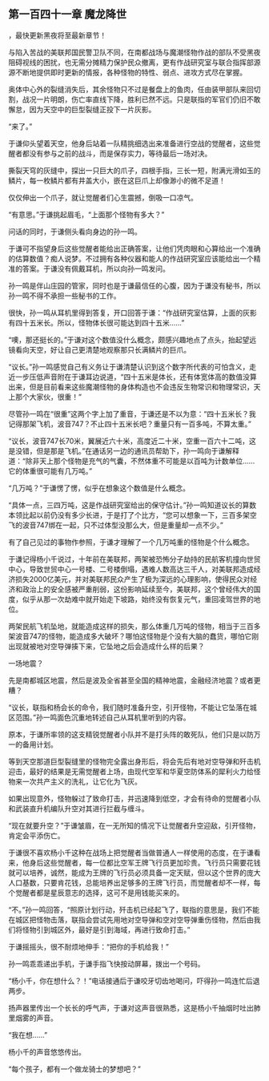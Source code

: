## 第一百四十一章 魔龙降世
，最快更新黑夜将至最新章节！

与陷入苦战的美联邦国民警卫队不同，在南都战场与魔潮怪物作战的部队不受黑夜阻碍视线的困扰，也无需分摊精力保护民众撤离，更有作战研究室与联合指挥部源源不断地提供即时更新的情报，各种怪物的特性、弱点、进攻方式尽在掌握。

奥体中心外的裂缝消失后，其余怪物只不过是餐盘上的鱼肉，任由装甲部队来回切割，战况一片明朗，伤亡率直线下降，胜利已然不远。只是联指的军官们仍旧不敢懈怠，因为天空中的巨型裂缝正投下一片灰影。

“来了。”

于谦仰头望着天空，他身后站着一队精挑细选出来准备进行空战的觉醒者，这些觉醒者都没有参与之前的战斗，而是保存实力，等待最后一场对决。

撕裂天穹的灰缝中，探出一只巨大的爪子，四根手指，三长一短，附满光滑如玉的鳞片，每一枚鳞片都有井盖大小，嵌在这巨爪上却像渺小的微不足道！

仅仅伸出一个爪子，就让觉醒者们心生震撼，倒吸一口凉气。

“有意思。”于谦挑起眉毛，“上面那个怪物有多大？”

问话的同时，于谦侧头看向身边的孙一鸣。

于谦可不指望身后这些觉醒者能给出正确答案，让他们凭肉眼和心算给出一个准确的估算数值？痴人说梦。不过拥有各种仪器和能人的作战研究室应该能给出一个精准的答案。于谦没有佩戴耳机，所以向孙一鸣发问。

孙一鸣是伴山庄园的管家，同时也是于谦最信任的心腹，因为于谦没有秘书，所以孙一鸣不得不承担一些秘书的工作。

很快，孙一鸣从耳机里得到答复，开口回答于谦：“作战研究室估算，上面的灰影有四十五米长。所以，怪物体长很可能达到四十五米……”

“噢，那还挺长的。”于谦对这个数值没什么概念，颇感兴趣地点了点头，抬起望远镜看向天空，好让自己更清楚地观察那只长满鳞片的巨爪。

“议长。”孙一鸣感觉自己有义务让于谦清楚认识到这个数字所代表的可怕含义，走近一步压低声音附在于谦耳边说道，“四十五米是体长，还有体宽体高的数值没算出来，但是目前看来这些魔潮怪物的身体构造也不会违反生物常识和物理常识，天上那个大家伙，很重！”

尽管孙一鸣在“很重”这两个字上加了重音，于谦还是不以为意：“四十五米长？我记得那架飞机，波音747？不止四十五米长吧？重量只有一百多吨，不算太重。”

“议长，波音747长70米，翼展近六十米，高度近二十米，空重一百六十二吨，这是没错，但是那是飞机。”在通话另一边的通讯员帮助下，孙一鸣向于谦解释道：“除非天上那个怪物是充气的气囊，不然体重不可能是以百吨为计数单位……它的体重很可能有几万吨。”

“几万吨？”于谦愣了愣，似乎在想象这个数值是什么概念。

“具体一点，三四万吨，这是作战研究室给出的保守估计。”孙一鸣知道议长的算数本领比起以前仍没有多少长进，于是打了个比方，“您可以想象一下，三百多架空飞的波音747绑在一起，只不过体型没那么大，但是重量却一点不少。”

有了自己见过的事物作参照，于谦才理解了一个几万吨重的怪物是个什么概念。

于谦记得杨小千说过，十年前在美联邦，两架被恐怖分子劫持的民航客机撞向世贸中心，导致世贸中心一号楼、二号楼倒塌，遇难人数高达三千人，对美联邦造成经济损失2000亿美元，并对美联邦民众产生了极为深远的心理影响，使得民众对经济和政治上的安全感被严重削弱，这份影响延续至今，美联邦，这个曾经伟大的国度，似乎从那一次劫难中就开始走下坡路，始终没有恢复元气，重回凌驾世界的地位。

两架民航飞机坠地，就能造成这样的损失，那么体重几万吨的怪物，相当于三百多架波音747的怪物，能造成多大破坏？哪怕这怪物是个没有大脑的蠢货，哪怕它刚出现就被地对空导弹揍下来，它坠地之后会造成什么样的后果？

一场地震？

先是南都城区地震，然后是波及全省甚至全国的精神地震，金融经济地震？或者更糟？

“议长，联指和杨会长的命令，我们随时准备升空，引开怪物，不能让它坠落在城区范围。”孙一鸣面色沉重地转述自己从耳机里听到的内容。

原本，于谦所率领的这支精锐觉醒者小队并不是打头阵的敢死队，他们只是以防万一的备用计划。

等到天空那道巨型裂缝里的怪物完全露出身形后，将会先后有地对空导弹和歼击机迎击，最好的结果是无需觉醒者上场，由现代空军和华夏空防体系的犀利火力给怪物来一次共产主义的洗礼，让它化为飞灰。

如果出现意外，怪物躲过了致命打击，并迅速降到低空，才会有待命的觉醒者小队和武装直升机编队升空对其进行拦截与缠斗。

“现在就要升空？”于谦皱眉，在一无所知的情况下让觉醒者升空迎敌，引开怪物，肯定会平添伤亡。

于谦很不喜欢杨小千这种在战场上把觉醒者当做普通人一样使用的态度，在于谦看来，他身后这些觉醒者，每一位都比空军王牌飞行员更加珍贵。飞行员只需要花钱就可以培养，诚然，能成为王牌的飞行员必须具备一定天赋，但以这个世界的庞大人口基数，只要肯花钱，总能培养出足够多的王牌飞行员，而觉醒者却不一样，每个觉醒者都是星辰意志的选择，这可不是用钱能买来的。

“不。”孙一鸣回答，“照原计划行动，歼击机已经起飞了，联指的意思是，我们不能在城区把怪物击落，联指会尝试先用地对空导弹和空对空导弹重伤怪物，然后由我们将怪物引到城区外，最好是引到海域，再进行致命打击。”

于谦摇摇头，很不耐烦地伸手：“把你的手机给我！”

孙一鸣乖乖递出手机，于谦手指飞快按动屏幕，拨出一个号码。

“杨小千，你在想什么？！”电话接通后于谦咬牙切齿地喝问，吓得孙一鸣连忙后退两步。

扬声器里传出一个长长的呼气声，于谦对这声音很熟悉，这是杨小千抽烟时吐出肺里烟雾的声音。

“我在想……”

杨小千的声音悠悠传出。

“每个孩子，都有一个做龙骑士的梦想吧？”

